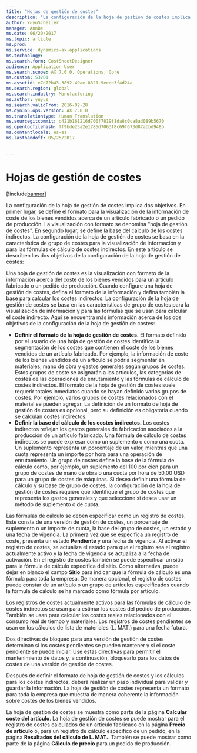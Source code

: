 ```yaml
---
title: "Hojas de gestión de costes"
description: "La configuración de la hoja de gestión de costes implica dos objetivos. En primer lugar, se define el formato para la visualización de la información de coste de los bienes vendidos acerca de un artículo fabricado o un pedido de producción. La visualización con formato se denomina \"hoja de gestión de costes\". En segundo lugar, se define la base del cálculo de los costes indirectos. La configuración de la hoja de gestión de costes se basa en la característica de grupo de costes para la visualización de información y para las fórmulas de cálculo de costes indirectos. En este artículo se describen los dos objetivos de la configuración de la hoja de gestión de costes:"
author: YuyuScheller
manager: AnnBe
ms.date: 06/20/2017
ms.topic: article
ms.prod: 
ms.service: dynamics-ax-applications
ms.technology: 
ms.search.form: CostSheetDesigner
audience: Application User
ms.search.scope: AX 7.0.0, Operations, Core
ms.custom: 53201
ms.assetid: e7d72b43-3892-49ae-8821-9eede3f4d24a
ms.search.region: global
ms.search.industry: Manufacturing
ms.author: yuyus
ms.search.validFrom: 2016-02-28
ms.dyn365.ops.version: AX 7.0.0
ms.translationtype: Human Translation
ms.sourcegitcommit: d421b161216d700f7819f1da8c0ca8ad089b5670
ms.openlocfilehash: ff9bde25a2e1785d7063f8c69f673d87abbd948b
ms.contentlocale: es-es
ms.lasthandoff: 05/25/2017


---
```


# <a name="costing-sheets"></a>Hojas de gestión de costes

[!include[banner](../includes/banner.md)]


La configuración de la hoja de gestión de costes implica dos objetivos. En primer lugar, se define el formato para la visualización de la información de coste de los bienes vendidos acerca de un artículo fabricado o un pedido de producción. La visualización con formato se denomina "hoja de gestión de costes". En segundo lugar, se define la base del cálculo de los costes indirectos. La configuración de la hoja de gestión de costes se basa en la característica de grupo de costes para la visualización de información y para las fórmulas de cálculo de costes indirectos. En este artículo se describen los dos objetivos de la configuración de la hoja de gestión de costes: 

Una hoja de gestión de costes es la visualización con formato de la información acerca del coste de los bienes vendidos para un artículo fabricado o un pedido de producción. Cuando configure una hoja de gestión de costes, defina el formato de la información y defina también la base para calcular los costes indirectos. La configuración de la hoja de gestión de costes se basa en las características de grupo de costes para la visualización de información y para las fórmulas que se usan para calcular el coste indirecto. Aquí se encuentra más información acerca de los dos objetivos de la configuración de la hoja de gestión de costes:
-   **Definir el formato de la hoja de gestión de costes.** El formato definido por el usuario de una hoja de gestión de costes identifica la segmentación de los costes que contienen el coste de los bienes vendidos de un artículo fabricado. Por ejemplo, la información de coste de los bienes vendidos de un artículo se podría segmentar en materiales, mano de obra y gastos generales según grupos de costes. Estos grupos de coste se asignarán a los artículos, las categorías de costes de las operaciones de enrutamiento y las fórmulas de cálculo de costes indirectos. El formato de la hoja de gestión de costes suele requerir totales inmediatos cuando se hayan definido varios grupos de costes. Por ejemplo, varios grupos de costes relacionados con el material se pueden agregar. La definición de un formato de hoja de gestión de costes es opcional, pero su definición es obligatoria cuando se calculan costes indirectos.
-   **Definir la base del cálculo de los costes indirectos.** Los costes indirectos reflejan los gastos generales de fabricación asociados a la producción de un artículo fabricado. Una fórmula de cálculo de costes indirectos se puede expresar como un suplemento o como una cuota. Un suplemento representa un porcentaje de un valor, mientras que una cuota representa un importe por hora para una operación de enrutamiento. Un grupo de costes define la base de la fórmula de cálculo como, por ejemplo, un suplemento del 100 por cien para un grupo de costes de mano de obra o una cuota por hora de 50,00 USD para un grupo de costes de máquinas. Si desea definir una fórmula de cálculo y su base de grupo de costes, la configuración de la hoja de gestión de costes requiere que identifique el grupo de costes que representa los gastos generales y que seleccione si desea usar un método de suplemento o de cuota.

Las fórmulas de cálculo se deben especificar como un registro de costes. Este consta de una versión de gestión de costes, un porcentaje de suplemento o un importe de cuota, la base del grupo de costes, un estado y una fecha de vigencia. La primera vez que se especifica un registro de coste, presenta un estado **Pendiente** y una fecha de vigencia. Al activar el registro de costes, se actualiza el estado para que el registro sea el registro actualmente activo y la fecha de vigencia se actualiza a la fecha de activación. En el registro de costes también se puede especificar un sitio para la fórmula de cálculo específica del sitio. Como alternativa, puede dejar en blanco el campo **Sitio** para indicar que la fórmula de cálculo es una fórmula para toda la empresa. De manera opcional, el registro de costes puede constar de un artículo o un grupo de artículos especificados cuando la fórmula de cálculo se ha marcado como fórmula por artículo. 

Los registros de costes actualmente activos para las fórmulas de cálculo de costes indirectos se usan para estimar los costes del pedido de producción. También se usan para calcular los costes reales relacionados con el consumo real de tiempo y materiales. Los registros de costes pendientes se usan en los cálculos de lista de materiales (L. MAT.) para una fecha futura. 

Dos directivas de bloqueo para una versión de gestión de costes determinan si los costes pendientes se pueden mantener y si el coste pendiente se puede iniciar. Use estas directivas para permitir el mantenimiento de datos y, a continuación, bloquearlo para los datos de costes de una versión de gestión de costes. 

Después de definir el formato de hoja de gestión de costes y los cálculos para los costes indirectos, deberá realizar un paso individual para validar y guardar la información. La hoja de gestión de costes representa un formato para toda la empresa que muestra de manera coherente la información sobre costes de los bienes vendidos. 

La hoja de gestión de costes se muestra como parte de la página **Calcular coste del artículo**. La hoja de gestión de costes se puede mostrar para el registro de costes calculados de un artículo fabricado en la página **Precio de artículo** o, para un registro de cálculo específico de un pedido, en la página **Resultados del cálculo de L. MAT.**. También se puede mostrar como parte de la página **Cálculo de precio** para un pedido de producción.






